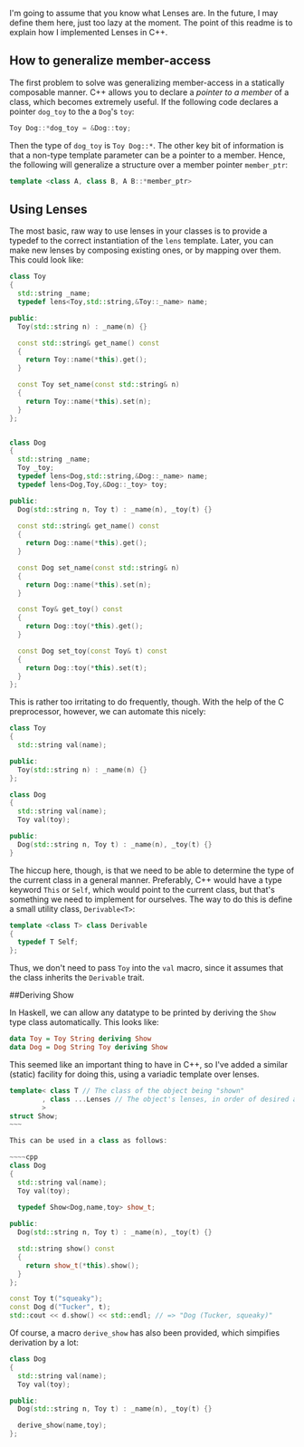 I'm going to assume that you know what Lenses are. In the future, I may
define them here, just too lazy at the moment. The point of this readme
is to explain how I implemented Lenses in C++.

## How to generalize member-access

The first problem to solve was generalizing member-access in a
statically composable manner. C++ allows you to declare a *pointer to a
member* of a class, which becomes extremely useful. If the following
code declares a pointer `dog_toy` to the a `Dog`'s `toy`:

````cpp
Toy Dog::*dog_toy = &Dog::toy;
````

Then the type of `dog_toy` is `Toy Dog::*`. The other key bit of
information is that a non-type template parameter can be a pointer to a
member. Hence, the following will generalize a structure over a
member pointer `member_ptr`:

````cpp
template <class A, class B, A B::*member_ptr>
````


## Using Lenses

The most basic, raw way to use lenses in your classes is to provide a
typedef to the correct instantiation of the `lens` template. Later, you
can make new lenses by composing existing ones, or by mapping over them.
This could look like:

~~~~cpp
class Toy
{
  std::string _name;
  typedef lens<Toy,std::string,&Toy::_name> name;

public:
  Toy(std::string n) : _name(n) {}

  const std::string& get_name() const
  {
    return Toy::name(*this).get();
  }

  const Toy set_name(const std::string& n)
  {
    return Toy::name(*this).set(n);
  }
};


class Dog
{
  std::string _name;
  Toy _toy;
  typedef lens<Dog,std::string,&Dog::_name> name;
  typedef lens<Dog,Toy,&Dog::_toy> toy;

public:
  Dog(std::string n, Toy t) : _name(n), _toy(t) {}
  
  const std::string& get_name() const
  {
    return Dog::name(*this).get();
  }

  const Dog set_name(const std::string& n)
  {
    return Dog::name(*this).set(n);
  }

  const Toy& get_toy() const
  {
    return Dog::toy(*this).get();
  }

  const Dog set_toy(const Toy& t) const
  {
    return Dog::toy(*this).set(t);
  }
};

~~~~

This is rather too irritating to do frequently, though. With the help of
the C preprocessor, however, we can automate this nicely:


~~~~cpp
class Toy
{
  std::string val(name);

public:
  Toy(std::string n) : _name(n) {}
};

class Dog
{
  std::string val(name);
  Toy val(toy);

public:
  Dog(std::string n, Toy t) : _name(n), _toy(t) {}
}
~~~~

The hiccup here, though, is that we need to be able to determine the
type of the current class in a general manner. Preferably, C++ would
have a type keyword `This` or `Self`, which would point to the current
class, but that's something we need to implement for ourselves. The way
to do this is define a small utility class, `Derivable<T>`:

~~~~cpp
template <class T> class Derivable
{
  typedef T Self;
};
~~~~

Thus, we don't need to pass `Toy` into the `val` macro, since it assumes
that the class inherits the `Derivable` trait.


##Deriving Show

In Haskell, we can allow any datatype to be printed by deriving the
`Show` type class automatically. This looks like:

~~~~haskell
data Toy = Toy String deriving Show
data Dog = Dog String Toy deriving Show
~~~~

This seemed like an important thing to have in C++, so I've added a
similar (static) facility for doing this, using a variadic template over
lenses.

~~~~cpp
template< class T // The class of the object being "shown"
        , class ...Lenses // The object's lenses, in order of desired appearance
        >
struct Show;
~~~

This can be used in a class as follows:

~~~~cpp
class Dog
{
  std::string val(name);
  Toy val(toy);
  
  typedef Show<Dog,name,toy> show_t;

public:
  Dog(std::string n, Toy t) : _name(n), _toy(t) {}

  std::string show() const
  {
    return show_t(*this).show();
  }
};

const Toy t("squeaky");
const Dog d("Tucker", t);
std::cout << d.show() << std::endl; // => "Dog (Tucker, squeaky)"
~~~~

Of course, a macro `derive_show` has also been provided, which
simpifies derivation by a lot:

~~~~cpp
class Dog
{
  std::string val(name);
  Toy val(toy);

public:
  Dog(std::string n, Toy t) : _name(n), _toy(t) {}

  derive_show(name,toy);
};
~~~~
